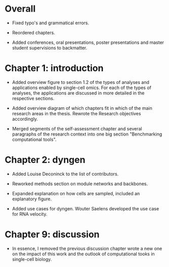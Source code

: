 # Overall

* Fixed typo's and grammatical errors.

* Reordered chapters.

* Added conferences, oral presentations, poster presentations and master student supervisions to backmatter.

# Chapter 1: introduction

* Added overview figure to section 1.2 of the types of analyses and applications enabled by single-cell omics. For each of the types of analyses, the applications are discussed in more detailed in the respective sections.

* Added overview diagram of which chapters fit in which of the main research areas in the thesis. Rewrote the Research objectives accordingly.

* Merged segments of the self-assessment chapter and several paragraphs of the research context into one big section "Benchmarking computational tools".

# Chapter 2: dyngen

* Added Louise Deconinck to the list of contributors.

* Reworked methods section on module networks and backbones.

* Expanded explanation on how cells are sampled, included an explanatory figure.

* Added use cases for dyngen. Wouter Saelens developed the use case for RNA velocity.

# Chapter 9: discussion

* In essence, I removed the previous discussion chapter wrote a new one on the impact of this work and the outlook of computational tooks in single-cell biology.
